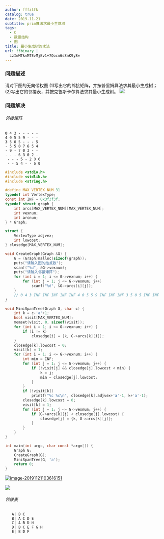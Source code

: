 ```yaml
---
author: fffzlfk
catalog: true
date: 2019-11-21
subtitle: prim算法求最小生成树
tags:
  - C
  - 数据结构
  - 图
title: 最小生成树的求法
url: !!binary |
  LzIwMTkvMTEvMjEv1+7Qocn6s8nK9y8=
---
```



### 问题描述
请对下图的无向带权图
(1)写出它的邻接矩阵，并按普里姆算法求其最小生成树；
(2)写出它的邻接表，并按克鲁斯卡尔算法求其最小生成树。
![](https://uploadfiles.nowcoder.com/images/20180315/5994168_1521087479012_6CE28496EAA7968C3C38F82FBC2CD075)
### 问题解决

###### 邻接矩阵

```
0 4 3 - - - - -
4 0 5 5 9 - - -
3 5 0 5 - - - 5
- 5 5 0 7 6 5 4
- 9 - 7 0 3 - -
- - - 6 3 0 2 -
 - - - 5 - 2 0 6
 - - 5 4 - - 6 0
```

```c
#include <stdio.h>
#include <stdlib.h>
#include <string.h>

#define MAX_VERTEX_NUM 31
typedef int VertexType;
const int INF = 0x3f3f3f;
typedef struct graph {
	int arcs[MAX_VERTEX_NUM][MAX_VERTEX_NUM];
	int vexnum;
	int arcnum;
} * Graph;

struct {
	VertexType adjvex;
	int lowcost;
} closedge[MAX_VERTEX_NUM];

void CreateGraph(Graph &G) {
	G = (Graph)malloc(sizeof(graph));
	puts("请输入图的结点数");
	scanf("%d", &G->vexnum);
	puts("请输入邻接矩阵");
	for (int i = 1; i <= G->vexnum; i++) {
		for (int j = 1; j <= G->vexnum; j++)
			scanf("%d", &G->arcs[i][j]);
	}
	// 0 4 3 INF INF INF INF INF 4 0 5 5 9 INF INF INF 3 5 0 5 INF INF INF 5 INF 5 5 0 7 6 5 4 INF 9 INF 7 0 3 INF INF INF INF INF 6 3 0 2 INF INF INF INF 5 INF 2 0 6 INF INF 5 4 INF INF 6 0
}

void MiniSpanTree(Graph G, char c) {
	int k = c-'a'+1;
	bool visit[MAX_VERTEX_NUM];
	memset(visit, 0, sizeof(visit));
	for (int i = 1; i <= G->vexnum; i++) {
		if (i != k)
			closedge[i] = {k, G->arcs[k][i]};
	}
	closedge[k].lowcost = 0;
	visit[k] = 1;
	for (int i = 1; i <= G->vexnum; i++) {
		int min = INF;
		for (int j = 1; j <= G->vexnum; j++) {
			if (!visit[j] && closedge[j].lowcost < min) {
				k = j;
				min = closedge[j].lowcost;
			}
		}
		if (!visit[k])
			printf("%c %c\n", closedge[k].adjvex+'a'-1, k+'a'-1);
		closedge[k].lowcost = 0;
		visit[k] = 1;
		for (int j = 1; j <= G->vexnum; j++) {
			if (G->arcs[k][j] < closedge[j].lowcost) {
				closedge[j] = {k, G->arcs[k][j]};
			}
		}
	}
}

int main(int argc, char const *argv[]) {
	Graph G;
	CreateGraph(G);
	MiniSpanTree(G, 'a');
	return 0;
}
```
<a href="https://ibb.co/jgZ65NW"><img src="https://i.ibb.co/HnpF2Sx/image-20191121103616151.png" alt="image-20191121103616151" border="0"></a>

![](https://i.ibb.co/wpBFVRS/image-20191121104344422.png)
###### 邻接表
```
   A| B C
   B| A C D E
   C| A B D H
   D| B C E F G H
   E| B D F
```